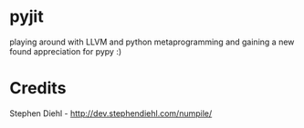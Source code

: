 # pyjit 

playing around with LLVM and python metaprogramming and gaining a new found appreciation for pypy :)

# Credits
Stephen Diehl - http://dev.stephendiehl.com/numpile/